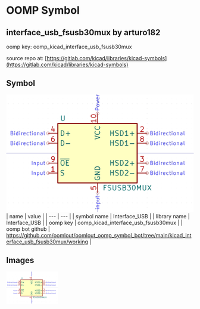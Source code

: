 # OOMP Symbol  
## interface_usb_fsusb30mux  by arturo182  
  
oomp key: oomp_kicad_interface_usb_fsusb30mux  
  
source repo at: [https://gitlab.com/kicad/libraries/kicad-symbols](https://gitlab.com/kicad/libraries/kicad-symbols)  
## Symbol  
  
[![working.png](working_600.png)](working.png)  
| name | value | 
| --- | --- | 
| symbol name | Interface_USB | 
| library name | Interface_USB | 
| oomp key | oomp_kicad_interface_usb_fsusb30mux | 
| oomp bot github | https://github.com/oomlout/oomlout_oomp_symbol_bot/tree/main/kicad_interface_usb_fsusb30mux/working | 
## Images  
  
[![working.png](working_140.png)](working.png)  
